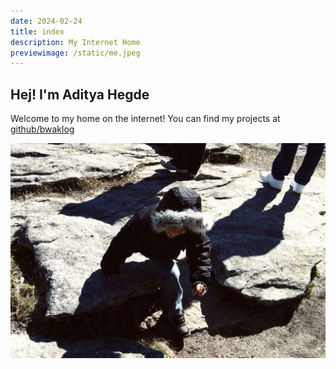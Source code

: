 ```yaml
---
date: 2024-02-24
title: index
description: My Internet Home
previewimage: /static/me.jpeg
---
```


## Hej! I'm Aditya Hegde

Welcome to my home on the internet! You can find my projects at [github/bwaklog](https://github.com/bwaklog)

![pic of me](../static/me.jpeg)
